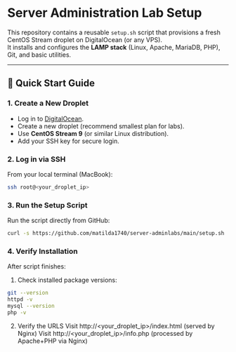 # Server Administration Lab Setup

This repository contains a reusable `setup.sh` script that provisions a fresh CentOS Stream droplet on DigitalOcean (or any VPS).  
It installs and configures the **LAMP stack** (Linux, Apache, MariaDB, PHP), Git, and basic utilities.  

---

## 🚀 Quick Start Guide

### 1. Create a New Droplet
- Log in to [DigitalOcean](https://cloud.digitalocean.com/).
- Create a new droplet (recommend smallest plan for labs).
- Use **CentOS Stream 9** (or similar Linux distribution).
- Add your SSH key for secure login.

### 2. Log in via SSH
From your local terminal (MacBook):  
```bash
ssh root@<your_droplet_ip>
```

### 3. Run the Setup Script
Run the script directly from GitHub:
```bash
curl -s https://github.com/matilda1740/server-adminlabs/main/setup.sh | bash
```

### 4. Verify Installation

After script finishes:

1. Check installed package versions:
```bash
git --version
httpd -v
mysql --version
php -v
```
2. Verify the URLS
Visit http://<your_droplet_ip>/index.html (served by Nginx)
Visit http://<your_droplet_ip>/info.php (processed by Apache+PHP via Nginx)


